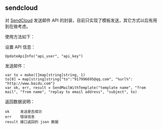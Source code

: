 ## sendcloud

对 [SendCloud](http://sendcloud.sohu.com) 发送邮件 API 的封装，目前只实现了模板发送，其它方式以后有用到在做考虑。

使用方法如下：

设置 API 信息：

    UpdateApiInfo("api_user", "api_key")

发送邮件：

    var to = make([]map[string]string, 1)
    to[0] = map[string]string{"to":"917996695@qq.com", "%url%": "http://www.baidu.com"}
    var ok, err, result = SendMailWithTemplate("template name", "from mail", "from name", "replay to email address", "subject", to)

返回数据说明：

    ok     发送是否成功
    err    错误信息
    result 接口返回的 json 数据
